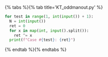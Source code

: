 {% tabs %}{% tab title='KT_oddmanout.py' %}

```py
for test in range(1, int(input()) + 1):
  N = int(input())
  ret = 0
  for x in map(int, input().split()):
    ret ^= x
  print(f"Case #{test}: {ret}")
```

{% endtab %}{% endtabs %}
